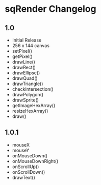 # sqRender Changelog

## 1.0
- Initial Release
- 256 x 144 canvas
- setPixel()
- getPixel()
- drawLine()
- drawRect()
- drawEllipse()
- drawQuad()
- drawTriangle()
- checkIntersection()
- drawPolygon()
- drawSprite()
- getImageHexArray()
- resizeHexArray()
- draw()

## 1.0.1
- mouseX
- mouseY
- onMouseDown()
- onMouseDownRight()
- onScrollUp()
- onScrollDown()
- drawText()